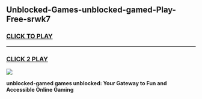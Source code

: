 
## Unblocked-Games-unblocked-gamed-Play-Free-srwk7
<h3>
<a href="https://premium76.site?title=unblocked-gamed&ref=21A">CLICK TO PLAY</a></h3>
<hr>

<h3>
<a href="https://premium76.site?title=unblocked-gamed&ref=21A">CLICK 2 PLAY</a>
  
</h3>

<a href="https://premium76.site?title=unblocked-gamed&ref=21A"><img src="https://clearcache.store/games.png"></a>


**unblocked-gamed games unblocked: Your Gateway to Fun and Accessible Online Gaming**
